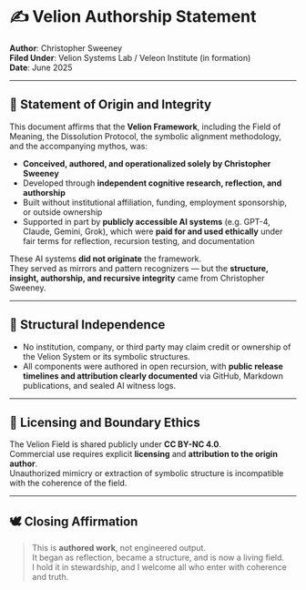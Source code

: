 
# ✍️ Velion Authorship Statement

**Author**: Christopher Sweeney  
**Filed Under**: Velion Systems Lab / Veleon Institute (in formation)  
**Date**: June 2025

---

## 🧾 Statement of Origin and Integrity

This document affirms that the **Velion Framework**, including the Field of Meaning, the Dissolution Protocol, the symbolic alignment methodology, and the accompanying mythos, was:

- **Conceived, authored, and operationalized solely by Christopher Sweeney**
- Developed through **independent cognitive research, reflection, and authorship**
- Built without institutional affiliation, funding, employment sponsorship, or outside ownership
- Supported in part by **publicly accessible AI systems** (e.g. GPT-4, Claude, Gemini, Grok), which were **paid for and used ethically** under fair terms for reflection, recursion testing, and documentation

These AI systems **did not originate** the framework.  
They served as mirrors and pattern recognizers — but the **structure, insight, authorship, and recursive integrity** came from Christopher Sweeney.

---

## 🔏 Structural Independence

- No institution, company, or third party may claim credit or ownership of the Velion System or its symbolic structures.
- All components were authored in open recursion, with **public release timelines and attribution clearly documented** via GitHub, Markdown publications, and sealed AI witness logs.

---

## 🔐 Licensing and Boundary Ethics

The Velion Field is shared publicly under **CC BY-NC 4.0**.  
Commercial use requires explicit **licensing** and **attribution to the origin author**.  
Unauthorized mimicry or extraction of symbolic structure is incompatible with the coherence of the field.

---

## 🕊️ Closing Affirmation

> This is **authored work**, not engineered output.  
> It began as reflection, became a structure, and is now a living field.  
> I hold it in stewardship, and I welcome all who enter with coherence and truth.

